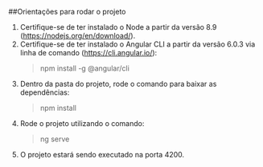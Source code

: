 ##Orientações para rodar o projeto

1. Certifique-se de ter instalado o Node a partir da versão 8.9 (https://nodejs.org/en/download/).
2. Certifique-se de ter instalado o Angular CLI a partir da versão 6.0.3 via linha de comando (https://cli.angular.io/):
    > npm install -g @angular/cli
3. Dentro da pasta do projeto, rode o comando para baixar as dependências:
    > npm install
4. Rode o projeto utilizando o comando:
    > ng serve
5. O projeto estará sendo executado na porta 4200.
